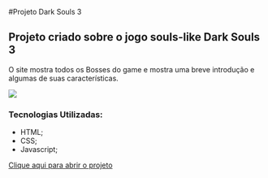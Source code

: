 #Projeto Dark Souls 3
<h2>Projeto criado sobre o jogo souls-like Dark Souls 3</h2>
<p>O site mostra todos os Bosses do game e mostra uma breve introdução e algumas de suas características.</p>
<img src="https://github.com/DiogoJP202/Projeto_Dark_Souls_3/assets/102389309/aefe2752-eb76-4b60-95c4-eb8f664f598d">
<h3>Tecnologias Utilizadas: </h3>
<ul>
  <li> HTML;
  <li> CSS;
  <li> Javascript;
</ul>
<a href="https://diogojp202.github.io/Projeto_Dark_Souls_3/index.html">Clique aqui para abrir o projeto</a>
